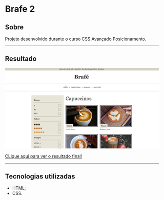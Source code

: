 # Brafe 2

## Sobre

Projeto desenvolvido durante o curso CSS Avançado Posicionamento.

---

## Resultado

![Resultado](./img/result.png)

[CLique aqui para ver o resultado final!](https://wellsantoss.github.io/projetos-origamid/brafe2/index.html)

---

## Tecnologias utilizadas

- HTML;
- CSS.
